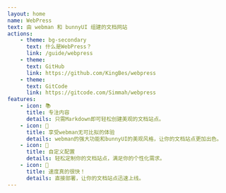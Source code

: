 ```yaml
---
layout: home
name: WebPress
text: 由 webman 和 bunnyUI 组建的文档网站
actions:
    - theme: bg-secondary
      text: 什么是WebPress？
      link: /guide/webpress
    - theme: 
      text: GitHub
      link: https://github.com/KingBes/webpress
    - theme: 
      text: GitCode
      link: https://gitcode.com/Simmah/webpress
features:
    - icon: 📚
      title: 专注内容
      details: 只需Markdown即可轻松创建美观的文档站点。
    - icon: 🎨
      title: 享受webman无可比拟的体验
      details: webman的强大功能和bunnyUI的美观风格，让你的文档站点更加出色。
    - icon: 🔧
      title: 自定义配置
      details: 轻松定制你的文档站点，满足你的个性化需求。
    - icon: 🚀
      title: 速度真的很快！
      details: 直接部署，让你的文档站点迅速上线。
---
```


